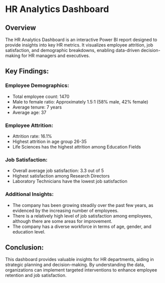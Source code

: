 # HR Analytics Dashboard
## Overview
The HR Analytics Dashboard is an interactive Power BI report designed to provide insights into key HR metrics. It visualizes employee attrition, job satisfaction, and demographic breakdowns, enabling data-driven decision-making for HR managers and executives.
## Key Findings:
### Employee Demographics:
* Total employee count: 1470
* Male to female ratio: Approximately 1.5:1 (58% male, 42% female)
* Average tenure: 7 years
* Average age: 37

### Employee Attrition:
* Attrition rate: 16.1%
* Highest attrition in age group 26-35
* Life Sciences has the highest attrition among Education Fields

### Job Satisfaction:
* Overall average job satisfaction: 3.3 out of 5
* Highest satisfaction among Research Directors
* Laboratory Technicians have the lowest job satisfaction

### Additional Insights:
* The company has been growing steadily over the past few years, as evidenced by the increasing number of employees.
* There is a relatively high level of job satisfaction among employees, although there are some areas for improvement.
* The company has a diverse workforce in terms of age, gender, and education level.

## Conclusion:
This dashboard provides valuable insights for HR departments, aiding in strategic planning and decision-making. By understanding the data, organizations can implement targeted interventions to enhance employee retention and job satisfaction.

